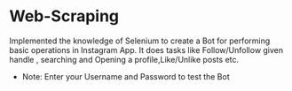 # Web-Scraping

Implemented the knowledge of Selenium to create a Bot for performing basic operations in Instagram App. It does tasks like Follow/Unfollow given handle , searching and Opening a profile,Like/Unlike posts etc.
- Note: Enter your Username and Password to test the Bot
